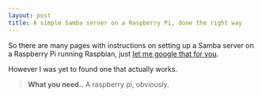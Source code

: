 ```yaml
---
layout: post
title: A simple Samba server on a Raspberry Pi, done the right way
---
```

So there are many pages with instructions on setting up a Samba server on a Raspberry Pi running Raspbian, just [let me google that for you](http://lmgtfy.com/?q=samba+server+on+raspberry+pi).

<div class="message">
  However I was yet to found one that actually works.
</div>

  > <strong> What you need..</strong> 
  > A raspberry pi, obviously.

